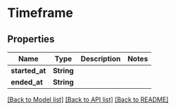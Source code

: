 # Timeframe

## Properties

Name | Type | Description | Notes
------------ | ------------- | ------------- | -------------
**started_at** | **String** |  | 
**ended_at** | **String** |  | 

[[Back to Model list]](../README.md#documentation-for-models) [[Back to API list]](../README.md#documentation-for-api-endpoints) [[Back to README]](../README.md)



